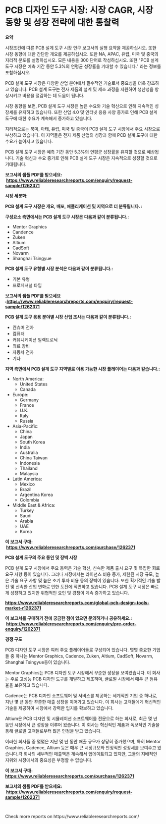 <p><h1>PCB 디자인 도구 시장: 시장 CAGR, 시장 동향 및 성장 전략에 대한 통찰력</h1></p><p><strong>요약</strong></p>
<p><p>시장조건에 따른 PCB 설계 도구 시장 연구 보고서의 실행 요약을 제공하십시오. 또한 시장 동향에 대한 간단한 개요를 제공하십시오. 또한 NA, APAC, 유럽, 미국 및 중국의 지리적 분포를 설명하십시오. 모든 내용을 300 단어로 작성하십시오. 또한 "PCB 설계 도구 시장은 예측 기간 동안 5.3%의 연평균 성장률을 기대할 수 있습니다." 라는 정보를 포함하십시오.</p><p>PCB 설계 도구 시장은 다양한 산업 분야에서 필수적인 기술로서 중요성을 더욱 강조하고 있습니다. PCB 설계 도구는 전자 제품의 설계 및 제조 과정을 지원하여 생산성을 향상시키고 비용을 절감하는 데 도움이 됩니다.</p><p>시장 동향을 보면, PCB 설계 도구 시장은 높은 수요와 기술 혁신으로 인해 지속적인 성장세를 유지하고 있습니다. 또한 산업 4.0 및 인터넷 응용 사양 증가로 인해 PCB 설계 도구에 대한 수요가 계속해서 증가하고 있습니다.</p><p>지리적으로는 북미, 아태, 유럽, 미국 및 중국이 PCB 설계 도구 시장에서 주요 시장으로 부상하고 있습니다. 이 지역들은 전자 제품 산업의 성장과 함께 PCB 설계 도구에 대한 수요가 높아지고 있습니다.</p><p>PCB 설계 도구 시장은 예측 기간 동안 5.3%의 연평균 성장률을 유지할 것으로 예상됩니다. 기술 혁신과 수요 증가로 인해 PCB 설계 도구 시장은 지속적으로 성장할 것으로 기대됩니다.</p></p>
<p><strong>보고서의 샘플 PDF를 받으세요: &nbsp;<a href="https://www.reliableresearchreports.com/enquiry/request-sample/1262371">https://www.reliableresearchreports.com/enquiry/request-sample/1262371</a></strong></p>
<p><strong>시장 세분화:</strong></p>
<p><strong> PCB 설계 도구 시장은 개요, 배포, 애플리케이션 및 지역으로 더 분류됩니다. :</strong></p>
<p><strong>구성요소 측면에서는 PCB 설계 도구 시장은 다음과 같이 분류됩니다.:</strong></p>
<p><ul><li>Mentor Graphics</li><li>Candence</li><li>Zuken</li><li>Altium</li><li>CadSoft</li><li>Novarm</li><li>Shanghai Tsingyue</li></ul></p>
<p><strong> PCB 설계 도구 유형별 시장 분석은 다음과 같이 분류됩니다.:</strong></p>
<p><ul><li>기본 유형</li><li>프로페셔널 타입</li></ul></p>
<p><strong>보고서의 샘플 PDF를 받으세요 :<a href="https://www.reliableresearchreports.com/enquiry/request-sample/1262371">https://www.reliableresearchreports.com/enquiry/request-sample/1262371</a></strong></p>
<p><strong> PCB 설계 도구 응용 분야별 시장 산업 조사는 다음과 같이 분류됩니다.:</strong></p>
<p><ul><li>컨슈머 전자</li><li>컴퓨터</li><li>커뮤니케이션 일렉트로닉</li><li>의료 장비</li><li>자동차 전자</li><li>기타</li></ul></p>
<p><strong>지역 측면에서 PCB 설계 도구 지역별로 이용 가능한 시장 플레이어는 다음과 같습니다.:</strong></p>
<p><ul>
    <li>
        North America:
        <ul>
            <li>United States</li>
            <li>Canada</li>
        </ul>
    </li>
    <li>
        Europe:
        <ul>
            <li>Germany</li>
            <li>France</li>
            <li>U.K.</li>
            <li>Italy</li>
            <li>Russia</li>
        </ul>
    </li>
    <li>
        Asia-Pacific:
        <ul>
            <li>China</li>
            <li>Japan</li>
            <li>South Korea</li>
            <li>India</li>
            <li>Australia</li>
            <li>China Taiwan</li>
            <li>Indonesia</li>
            <li>Thailand</li>
            <li>Malaysia</li>
        </ul>
    </li>
    <li>
        Latin America:
        <ul>
            <li>Mexico</li>
            <li>Brazil</li>
            <li>Argentina Korea</li>
            <li>Colombia</li>
        </ul>
    </li>
    <li>
        Middle East & Africa:
        <ul>
            <li>Turkey</li>
            <li>Saudi</li>
            <li>Arabia</li>
            <li>UAE</li>
            <li>Korea</li>
        </ul>
    </li>
    </ul></p>
<p><strong>이 보고서 구매: &nbsp;<a href="https://www.reliableresearchreports.com/purchase/1262371">https://www.reliableresearchreports.com/purchase/1262371</a></strong></p>
<p><strong>PCB 설계 도구의 주요 동인 및 장벽 시장</strong></p>
<p><p>PCB 설계 도구 시장에서 주요 동력은 기술 혁신, 신속한 제품 출시 요구 및 복잡한 회로 요구 사항 등이 있습니다. 그러나 시장에서는 라이선스 비용 증가, 제한된 시장 규모, 높은 기술 요구 사항 및 높은 초기 투자 비용 등의 장벽이 있습니다. 또한 획기적인 기술 발전 및 신속한 산업 변화로 인한 도전에 직면하고 있습니다. PCB 설계 도구 시장은 빠르게 성장하고 있지만 위협적인 요인 및 경쟁이 계속 증가하고 있습니다.</p></p>
<p><strong><a href="https://www.reliableresearchreports.com/global-pcb-design-tools-market-r1262371">https://www.reliableresearchreports.com/global-pcb-design-tools-market-r1262371</a></strong></p>
<p><strong>이 보고서를 구매하기 전에 궁금한 점이 있으면 문의하거나 공유하세요.: &nbsp;<a href="https://www.reliableresearchreports.com/enquiry/pre-order-enquiry/1262371">https://www.reliableresearchreports.com/enquiry/pre-order-enquiry/1262371</a></strong></p>
<p><strong>경쟁 구도</strong></p>
<p><p>PCB 디자인 도구 시장은 여러 주요 플레이어들로 구성되어 있습니다. 몇몇 중요한 기업들 중 하나는 Mentor Graphics, Cadence, Zuken, Altium, CadSoft, Novarm, Shanghai Tsingyue등이 있습니다.</p><p>Mentor Graphics는 PCB 디자인 도구 시장에서 꾸준한 성장을 보여왔습니다. 이 회사는 주로 고성능 PCB 디자인 도구를 개발하고 제조하며, 글로벌 시장에서 매우 큰 점유율을 보유하고 있습니다.</p><p>Cadence는 PCB 디자인 소프트웨어 및 서비스를 제공하는 세계적인 기업 중 하나로, 지난 몇 년 동안 꾸준한 매출 성장을 이어가고 있습니다. 이 회사는 고객들에게 혁신적인 기술을 제공하여 시장에서 강력한 입지를 확보하고 있습니다.</p><p>Altium은 PCB 디자인 및 시뮬레이션 소프트웨어를 전문으로 하는 회사로, 최근 몇 년 동안 시장에서 큰 성장을 이루어 왔습니다. 이 회사는 혁신적인 제품과 독보적인 기술을 통해 글로벌 고객들로부터 많은 인정을 받고 있습니다.</p><p>이러한 회사들 중 몇몇은 지난 몇 년 동안 매출 규모가 상당히 증가했으며, 특히 Mentor Graphics, Cadence, Altium 등은 매우 큰 시장규모와 안정적인 성장세를 보여주고 있습니다.각 회사의 세부적인 매출액은 계속해서 업데이트되고 있지만, 그들의 지배적인 지위와 시장에서의 중요성은 부정할 수 없습니다.</p></p>
<p><strong>이 보고서 구매: &nbsp; <a href="https://www.reliableresearchreports.com/purchase/1262371">https://www.reliableresearchreports.com/purchase/1262371</a></strong></p>
<p><strong>보고서의 샘플 PDF를 받으세요: &nbsp;<a href="https://www.reliableresearchreports.com/enquiry/request-sample/1262371">https://www.reliableresearchreports.com/enquiry/request-sample/1262371</a></strong><strong></strong></p>
<p>&nbsp;</p>
<p>Check more reports on https://www.reliableresearchreports.com/</p>
